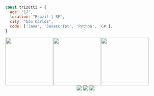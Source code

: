 ```javascript
const trizotti = {
  age: "17",
  location: "Brazil | SP",
  city: "São Carlos",
  code: ['Java', 'Javascript', 'Python', 'C#'],
}
```

<div style="display: flex; flex-direction: row;" align="center"> 
  <img src="https://github-readme-streak-stats.herokuapp.com/?user=GustavoTrizotti&theme=dark" height="150em"/>
  <img src="https://github-readme-stats.vercel.app/api?username=GustavoTrizotti&theme=dark" height="150em"/>
  <img src="https://github-readme-stats.vercel.app/api/top-langs/?username=GustavoTrizotti&layout=compact&theme=dark" height="150em"/>
</div>

<div align="center">
  <a href="https://www.instagram.com/gustavo.trizott1/"><img src="https://img.shields.io/badge/Instagram-%23E4405F.svg?style=for-the-badge&logo=Instagram&logoColor=white"/></a>
  <a href="https://www.linkedin.com/in/gustavo-trizotti-83b05b268/"><img src="https://img.shields.io/badge/linkedin-%230077B5.svg?style=for-the-badge&logo=linkedin&logoColor=white"/></a>
  <a href="https://twitter.com/GustavoTrizott1"><img src="https://img.shields.io/badge/Twitter-%231DA1F2.svg?style=for-the-badge&logo=Twitter&logoColor=white"/></a>
<div>
